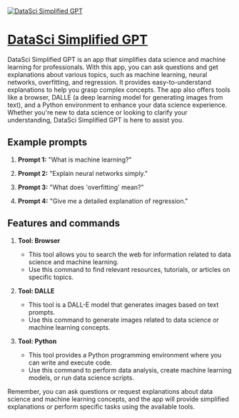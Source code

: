 [![DataSci Simplified GPT](https://files.oaiusercontent.com/file-WkXOlHWEQ4xTdDolOPzywRjs?se=2123-10-16T21%3A29%3A02Z&sp=r&sv=2021-08-06&sr=b&rscc=max-age%3D31536000%2C%20immutable&rscd=attachment%3B%20filename%3D069b184c-d98a-4808-9701-cc8bd2b7cf75.png&sig=bJLhE7ZuOVmR0RaszNF/sr4EJN%2BKq2Z2X%2B3rAVd/ZlU%3D)](https://chat.openai.com/g/g-DygblDVG4-datasci-simplified-gpt)

# [DataSci Simplified GPT](https://chat.openai.com/g/g-DygblDVG4-datasci-simplified-gpt)

DataSci Simplified GPT is an app that simplifies data science and machine learning for professionals. With this app, you can ask questions and get explanations about various topics, such as machine learning, neural networks, overfitting, and regression. It provides easy-to-understand explanations to help you grasp complex concepts. The app also offers tools like a browser, DALLE (a deep learning model for generating images from text), and a Python environment to enhance your data science experience. Whether you're new to data science or looking to clarify your understanding, DataSci Simplified GPT is here to assist you.

## Example prompts

1. **Prompt 1:** "What is machine learning?"

2. **Prompt 2:** "Explain neural networks simply."

3. **Prompt 3:** "What does 'overfitting' mean?"

4. **Prompt 4:** "Give me a detailed explanation of regression."

## Features and commands

1. **Tool: Browser**
   - This tool allows you to search the web for information related to data science and machine learning.
   - Use this command to find relevant resources, tutorials, or articles on specific topics.

2. **Tool: DALLE**
   - This tool is a DALL-E model that generates images based on text prompts.
   - Use this command to generate images related to data science or machine learning concepts.

3. **Tool: Python**
   - This tool provides a Python programming environment where you can write and execute code.
   - Use this command to perform data analysis, create machine learning models, or run data science scripts.

Remember, you can ask questions or request explanations about data science and machine learning concepts, and the app will provide simplified explanations or perform specific tasks using the available tools.